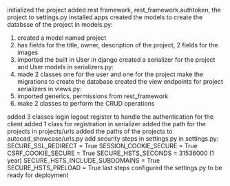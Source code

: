 initialized the project
added rest framework, rest_framework.authtoken, the project to settings.py installed apps
created the models to create the databsse of the project
in models.py:
1. created a model named project
2. has fields for the title, owner, description of the project, 2 fields for the images
3. imported the built in User in django 
created a serializer for the project and User models 
in serializers.py:
1. made 2 classes one for the user and one for the project
make the migrations to create the database
created the view endpoints for project serializers
in views.py:
1. imported generics, permissions from rest_framework
2. make 2 classes to perform the CRUD operations

added 3 classes login logout register to handle the authentication for the client
added 1 class for registration in serializer 
added the path for the projects in projects/urls
added the paths of the projects to autocad_showcase/urls.py
add security steps in settings.py
in settings.py:
SECURE_SSL_REDIRECT = True
SESSION_COOKIE_SECURE = True
CSRF_COOKIE_SECURE = True
SECURE_HSTS_SECONDS = 31536000 (1 year)
SECURE_HSTS_INCLUDE_SUBDOMAINS = True
SECURE_HSTS_PRELOAD = True
last steps configured the settings.py to be ready for deployment